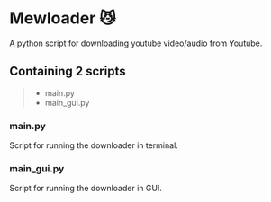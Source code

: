 # Mewloader 😼
A python script for downloading youtube video/audio from Youtube.

## Containing 2 scripts
> - main.py
> - main_gui.py

### main.py
Script for running the downloader in terminal.

### main_gui.py
Script for running the downloader in GUI.
